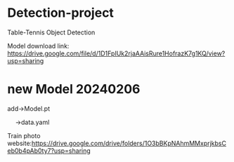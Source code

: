 # Detection-project
Table-Tennis Object Detection

Model download link: https://drive.google.com/file/d/1D1FpIUk2rjaAAisRure1HofrazK7g1KQ/view?usp=sharing

# new Model 20240206
add->Model.pt

&emsp; ->data.yaml
   
Train photo website:https://drive.google.com/drive/folders/1O3bBKpNAhmMMxprjkbsCeb0b4pAb0ty7?usp=sharing
